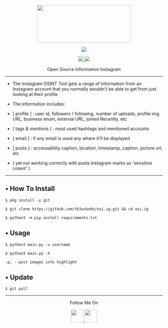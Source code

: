 <p align="center">
  <img src="https://raw.githubusercontent.com/th3unkn0n/OSI.IG/master/.lib/20191103_233944.jpg" width="300" height="120">
</p>
<p align="center">
</p>
<p align="center"><img src="https://img.shields.io/badge/Version-2.0-brightgreen"></p>
<p align="center">
  <a href="https://github.com/th3unkn0n">
    <img src="https://img.shields.io/github/followers/th3unkn0n?label=Follow&style=social">
  </a>
  <a href="https://github.com/th3unkn0n/osi.ig/stargazers">
    <img src="https://img.shields.io/github/stars/th3unkn0n/osi.ig?style=social">
  </a>
</p>
<p align="center">
  Open Source Information Instagram
</p>

---

* The Instagram OSINT Tool gets a range of information from an Instagram account that you normally wouldn't be able to get
from just looking at their profile

* The information includes:

* [ profile ] : user id, followers / following, number of uploads, profile img URL, business enum, external URL, joined Recently, etc

* [ tags & mentions ] : most used hashtags and mentioned accounts

* [ email ] : if any email is used any where it'll be displayed

* [ posts ] : accessability caption, location, timestamp, caption, picture url, etc
* ( yet not working correctly with posts instagram marks as 'sensitive cotent' )  

---

## • How To Install

`$ pkg install -y git`

`$ git clone https://github.com/th3unkn0n/osi.ig.git && cd osi.ig`

`$ python3 -m pip install requirements.txt`

## • Usage

`$ python3 main.py -u username`

`$ python3 main.py -h`

`-p, --post images info highlight`


## • Update

`$ git pull`

---

<p align="center">
  Follow Me On
</p>
<p align="center">
  <a href="https://youtube.com/theunknon">
    <img src="https://github.com/th3unkn0n/extra/blob/master/.img/yt.png" width="40" height="40">
  </a>
  <a href="https://twitter.com/th3unkn0n">
    <img src="https://github.com/th3unkn0n/extra/blob/master/.img/tw.png" width="40" height="40">
    </a>
</p>
